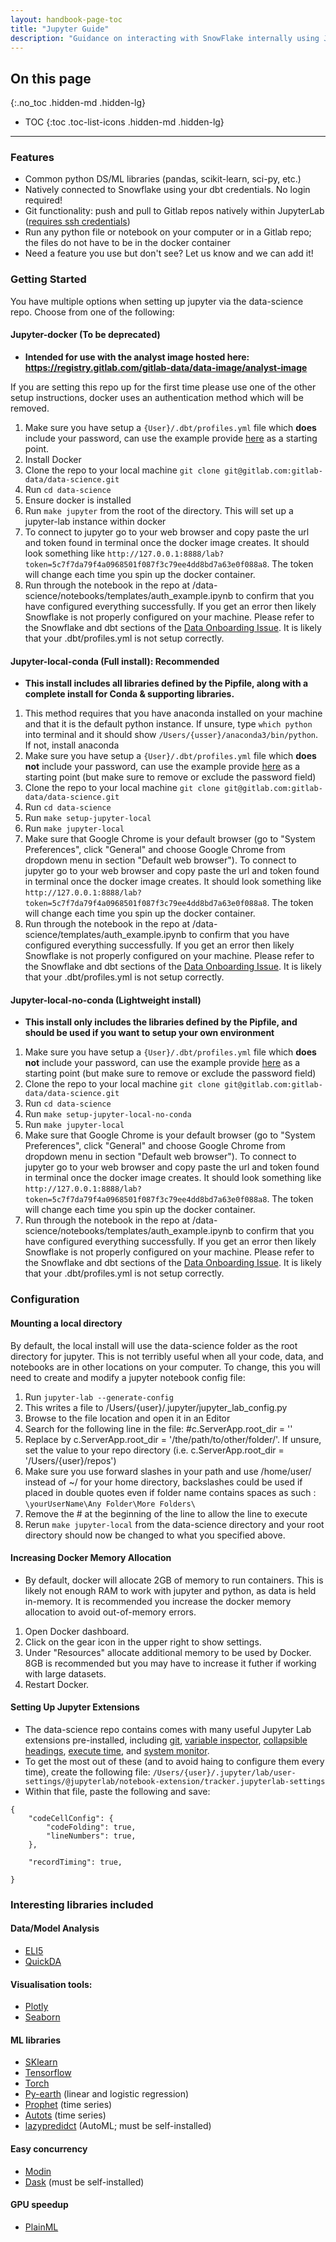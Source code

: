 ```yaml
---
layout: handbook-page-toc
title: "Jupyter Guide"
description: "Guidance on interacting with SnowFlake internally using JupyterLab"
---
```


## On this page
{:.no_toc .hidden-md .hidden-lg}

- TOC
{:toc .toc-list-icons .hidden-md .hidden-lg}

---
### Features 
- Common python DS/ML libraries (pandas, scikit-learn, sci-py, etc.)
- Natively connected to Snowflake using your dbt credentials. No login required!
- Git functionality: push and pull to Gitlab repos natively within JupyterLab ([requires ssh credentials](https://docs.gitlab.com/ee/ssh/index.html))
- Run any python file or notebook on your computer or in a Gitlab repo; the files do not have to be in the docker container
- Need a feature you use but don't see? Let us know and we can add it!

### Getting Started 
You have multiple options when setting up jupyter via the data-science repo. Choose from one of the following:

#### Jupyter-docker (To be deprecated)

- **Intended for use with the analyst image hosted here: https://registry.gitlab.com/gitlab-data/data-image/analyst-image**

If you are setting this repo up for the first time please use one of the other setup instructions, docker uses an authentication method which will be removed.

1. Make sure you have setup a `{User}/.dbt/profiles.yml` file which **does** include your password, can use the example provide [here](https://gitlab.com/gitlab-data/analytics/-/blob/master/admin/sample_profiles.yml) as a starting point. 
2. Install Docker
3. Clone the repo to your local machine `git clone git@gitlab.com:gitlab-data/data-science.git`
4. Run `cd data-science`
5. Ensure docker is installed
6. Run `make jupyter` from the root of the directory. This will set up a jupyter-lab instance within docker 
7. To connect to jupyter go to your web browser and copy paste the url and token found in terminal once the docker image creates. It should look something like `http://127.0.0.1:8888/lab?token=5c7f7da79f4a0968501f087f3c79ee4dd8bd7a63e0f088a8`. The token will change each time you spin up the docker container.
8. Run through the notebook in the repo at /data-science/notebooks/templates/auth_example.ipynb to confirm that you have configured everything successfully. If you get an error then likely Snowflake is not properly configured on your machine. Please refer to the Snowflake and dbt sections of the [Data Onboarding Issue](https://gitlab.com/gitlab-data/analytics/-/blob/master/.gitlab/issue_templates/Data%20Onboarding.md). It is likely that your .dbt/profiles.yml is not setup correctly.

#### Jupyter-local-conda (Full install): Recommended

- **This install includes all libraries defined by the Pipfile, along with a complete install for Conda & supporting libraries.**

1. This method requires that you have anaconda installed on your machine and that it is the default python instance. If unsure, type `which python` into terminal and it should show `/Users/{usser}/anaconda3/bin/python`. If not, install anaconda
1. Make sure you have setup a `{User}/.dbt/profiles.yml` file which **does not** include your password, can use the example provide [here](https://gitlab.com/gitlab-data/analytics/-/blob/master/admin/sample_profiles.yml) as a starting point (but make sure to remove or exclude the password field)
1. Clone the repo to your local machine `git clone git@gitlab.com:gitlab-data/data-science.git`
1. Run `cd data-science`
1. Run `make setup-jupyter-local`
1. Run `make jupyter-local`
1. Make sure that Google Chrome is your default browser (go to "System Preferences", click "General" and choose Google Chrome from dropdown menu in section "Default web browser"). To connect to jupyter go to your web browser and copy paste the url and token found in terminal once the docker image creates. It should look something like `http://127.0.0.1:8888/lab?token=5c7f7da79f4a0968501f087f3c79ee4dd8bd7a63e0f088a8`. The token will change each time you spin up the docker container.
1. Run through the notebook in the repo at /data-science/templates/auth_example.ipynb to confirm that you have configured everything successfully. If you get an error then likely Snowflake is not properly configured on your machine. Please refer to the Snowflake and dbt sections of the [Data Onboarding Issue](https://gitlab.com/gitlab-data/analytics/-/blob/master/.gitlab/issue_templates/Data%20Onboarding.md). It is likely that your .dbt/profiles.yml is not setup correctly.


#### Jupyter-local-no-conda (Lightweight install)

- **This install only includes the libraries defined by the Pipfile, and should be used if you want to setup your own environment**

1. Make sure you have setup a `{User}/.dbt/profiles.yml` file which **does not** include your password, can use the example provide [here](https://gitlab.com/gitlab-data/analytics/-/blob/master/admin/sample_profiles.yml) as a starting point (but make sure to remove or exclude the password field)
2. Clone the repo to your local machine `git clone git@gitlab.com:gitlab-data/data-science.git`
3. Run `cd data-science`
4. Run `make setup-jupyter-local-no-conda` 
5. Run `make jupyter-local` 
6. Make sure that Google Chrome is your default browser (go to "System Preferences", click "General" and choose Google Chrome from dropdown menu in section "Default web browser"). To connect to jupyter go to your web browser and copy paste the url and token found in terminal once the docker image creates. It should look something like `http://127.0.0.1:8888/lab?token=5c7f7da79f4a0968501f087f3c79ee4dd8bd7a63e0f088a8`. The token will change each time you spin up the docker container. 
7. Run through the notebook in the repo at /data-science/notebooks/templates/auth_example.ipynb to confirm that you have configured everything successfully. If you get an error then likely Snowflake is not properly configured on your machine. Please refer to the Snowflake and dbt sections of the [Data Onboarding Issue](https://gitlab.com/gitlab-data/analytics/-/blob/master/.gitlab/issue_templates/Data%20Onboarding.md). It is likely that your .dbt/profiles.yml is not setup correctly.

### Configuration
#### Mounting a local directory
By default, the local install will use the data-science folder as the root directory for jupyter. This is not terribly useful when all your code, data, and notebooks are in other locations on your computer. To change, this you will need to create and modify a jupyter notebook config file:
1. Run `jupyter-lab --generate-config` 
1. This writes a file to /Users/{user}/.jupyter/jupyter_lab_config.py
1. Browse to the file location and open it in an Editor
1. Search for the following line in the file: #c.ServerApp.root_dir = ''
1. Replace by c.ServerApp.root_dir = '/the/path/to/other/folder/'. If unsure, set the value to your repo directory (i.e. c.ServerApp.root_dir = '/Users/{user}/repos')
1. Make sure you use forward slashes in your path and use /home/user/ instead of ~/ for your home directory, backslashes could be used if placed in double quotes even if folder name contains spaces as such : `\yourUserName\Any Folder\More Folders\`
1. Remove the # at the beginning of the line to allow the line to execute
1. Rerun `make jupyter-local` from the data-science directory and your root directory should now be changed to what you specified above. 

#### Increasing Docker Memory Allocation
- By default, docker will allocate 2GB of memory to run containers. This is likely not enough RAM to work with jupyter and python, as data is held in-memory. It is recommended you increase the docker memory allocation to avoid out-of-memory errors.
1. Open Docker dashboard.
1. Click on the gear icon in the upper right to show settings.
1. Under "Resources" allocate additional memory to be used by Docker. 8GB is recommended but you may have to increase it futher if working with large datasets.
1. Restart Docker. 

#### Setting Up Jupyter Extensions
- The data-science repo contains comes with many useful Jupyter Lab extensions pre-installed, including [git](https://github.com/jupyterlab/jupyterlab-git), [variable inspector](https://github.com/lckr/jupyterlab-variableInspector), [collapsible headings](https://github.com/aquirdTurtle/Collapsible_Headings), [execute time](https://github.com/deshaw/jupyterlab-execute-time), and [system monitor](https://github.com/jtpio/jupyterlab-system-monitor). 
- To get the most out of these (and to avoid haing to configure them every time), create the following file: `/Users/{user}/.jupyter/lab/user-settings/@jupyterlab/notebook-extension/tracker.jupyterlab-settings`
- Within that file, paste the following and save: 
```
{
    "codeCellConfig": {
        "codeFolding": true,
        "lineNumbers": true,
    },
    
    "recordTiming": true,
    
}
```



### Interesting libraries included

#### Data/Model Analysis
* [ELI5](https://eli5.readthedocs.io/en/latest/overview.html#installation)
* [QuickDA](https://pypi.org/project/quickda/)
  
#### Visualisation tools: 

* [Plotly](https://plotly.com/python/)
* [Seaborn](https://seaborn.pydata.org/)

#### ML libraries
* [SKlearn](https://scikit-learn.org/stable/index.html)
* [Tensorflow](https://www.tensorflow.org/api_docs/python/tf)
* [Torch](https://pytorch.org/)
* [Py-earth](https://contrib.scikit-learn.org/py-earth/content.html) (linear and logistic regression) 
* [Prophet](https://facebook.github.io/prophet/docs/quick_start.html#python-api) (time series)
* [Autots](https://pypi.org/project/AutoTS/) (time series)
* [lazypredidct](https://pypi.org/project/lazypredict/) (AutoML; must be self-installed) 

#### Easy concurrency 
* [Modin](https://modin.readthedocs.io/en/latest/#)
* [Dask](https://dask.org/) (must be self-installed)


#### GPU speedup
* [PlainML](https://github.com/plaidml/plaidml)

